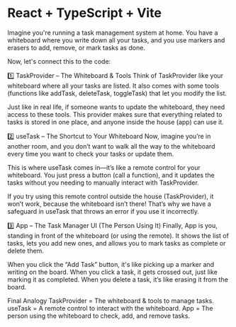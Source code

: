 # React + TypeScript + Vite

Imagine you're running a task management system at home. You have a whiteboard where you write down all your tasks, and you use markers and erasers to add, remove, or mark tasks as done.

Now, let's connect this to the code:

1️⃣ TaskProvider – The Whiteboard & Tools
Think of TaskProvider like your whiteboard where all your tasks are listed. It also comes with some tools (functions like addTask, deleteTask, toggleTask) that let you modify the list.

Just like in real life, if someone wants to update the whiteboard, they need access to these tools. This provider makes sure that everything related to tasks is stored in one place, and anyone inside the house (app) can use it.

2️⃣ useTask – The Shortcut to Your Whiteboard
Now, imagine you’re in another room, and you don’t want to walk all the way to the whiteboard every time you want to check your tasks or update them.

This is where useTask comes in—it’s like a remote control for your whiteboard. You just press a button (call a function), and it updates the tasks without you needing to manually interact with TaskProvider.

If you try using this remote control outside the house (TaskProvider), it won’t work, because the whiteboard isn’t there! That’s why we have a safeguard in useTask that throws an error if you use it incorrectly.

3️⃣ App – The Task Manager UI (The Person Using It)
Finally, App is you, standing in front of the whiteboard (or using the remote). It shows the list of tasks, lets you add new ones, and allows you to mark tasks as complete or delete them.

When you click the “Add Task” button, it's like picking up a marker and writing on the board.
When you click a task, it gets crossed out, just like marking it as completed.
When you delete a task, it’s like erasing it from the board.

Final Analogy
TaskProvider = The whiteboard & tools to manage tasks.
useTask = A remote control to interact with the whiteboard.
App = The person using the whiteboard to check, add, and remove tasks.